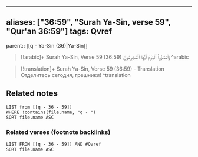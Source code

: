 
---
aliases: ["36:59", "Surah Ya-Sin, verse 59", "Qur'an 36:59"]
tags: Qvref
---

parent:: [[q - Ya-Sin (36)|Ya-Sin]]

> [!arabic]+ Surah Ya-Sin, Verse 59 (36:59)
> <span class="quran-arabic">وَٱمْتَـٰزُوا۟ ٱلْيَوْمَ أَيُّهَا ٱلْمُجْرِمُونَ</span>
^arabic

> [!translation]+ Surah Ya-Sin, Verse 59 (36:59) - Translation
> Отделитесь сегодня, грешники!
^translation



## Related notes
```dataview
LIST from [[q - 36 - 59]]
WHERE !contains(file.name, "q - ")
SORT file.name ASC
```

### Related verses (footnote backlinks)
```dataview
LIST FROM [[q - 36 - 59]] AND #Qvref
SORT file.name ASC
```

